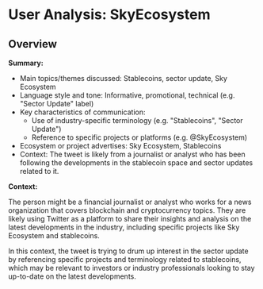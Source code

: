 # User Analysis: SkyEcosystem

## Overview

**Summary:**

* Main topics/themes discussed: Stablecoins, sector update, Sky Ecosystem
* Language style and tone: Informative, promotional, technical (e.g. "Sector Update" label)
* Key characteristics of communication:
	+ Use of industry-specific terminology (e.g. "Stablecoins", "Sector Update")
	+ Reference to specific projects or platforms (e.g. @SkyEcosystem)
* Ecosystem or project advertises: Sky Ecosystem, Stablecoins
* Context: The tweet is likely from a journalist or analyst who has been following the developments in the stablecoin space and sector updates related to it.

**Context:**

The person might be a financial journalist or analyst who works for a news organization that covers blockchain and cryptocurrency topics. They are likely using Twitter as a platform to share their insights and analysis on the latest developments in the industry, including specific projects like Sky Ecosystem and stablecoins.

In this context, the tweet is trying to drum up interest in the sector update by referencing specific projects and terminology related to stablecoins, which may be relevant to investors or industry professionals looking to stay up-to-date on the latest developments.